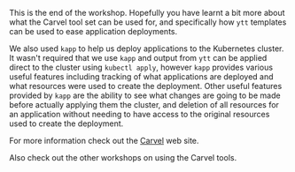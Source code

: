 This is the end of the workshop. Hopefully you have learnt a bit more about
what the Carvel tool set can be used for, and specifically how ``ytt``
templates can be used to ease application deployments.

We also used ``kapp`` to help us deploy applications to the Kubernetes
cluster. It wasn't required that we use ``kapp`` and output from ``ytt`` can
be applied direct to the cluster using ``kubectl apply``, however ``kapp``
provides various useful features including tracking of what applications are
deployed and what resources were used to create the deployment. Other useful
features provided by ``kapp`` are the ability to see what changes are going to
be made before actually applying them the cluster, and deletion of all
resources for an application without needing to have access to the original
resources used to create the deployment.

For more information check out the [Carvel](https://carvel.dev/) web site.

Also check out the other workshops on using the Carvel tools.
